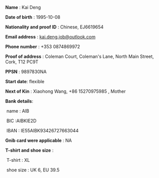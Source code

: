 **Name** : Kai Deng

**Date of birth** : 1995-10-08

**Nationality and proof ID** : Chinese,  EJ6619654

**Email address** : kai.deng.job@outlook.com

**Phone number** : +353 0874869972

**Proof of address** : Coleman Court, Coleman's Lane, North Main Street, Cork, T12 PC9T

**PPSN** : 9897830NA

**Start date**: flexible 

**Next of Kin** :  Xiaohong Wang, +86 15270975985 , Mother

**Bank details**:

​	name : AIB

​	BIC :AIBKIE2D

​	IBAN : IE55AIBK93426727663044

**Gnib card were applicable** : NA

**T-shirt and shoe size** :

​	T-shirt : XL

​	shoe size : UK 6, EU 39.5

